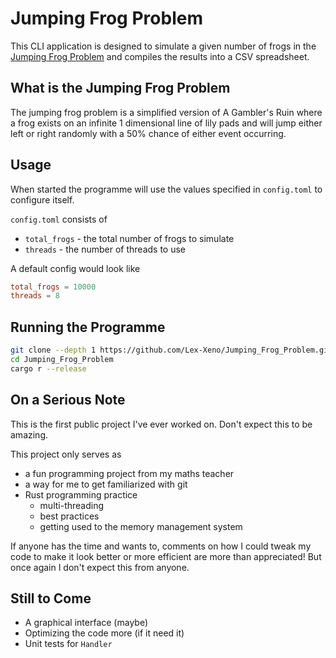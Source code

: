 # Jumping Frog Problem

This CLI application is designed to simulate a given number of frogs in the [Jumping Frog Problem](#what-is-the-jumping-frog-problem) and compiles the results into a CSV spreadsheet.

## What is the Jumping Frog Problem

The jumping frog problem is a simplified version of A Gambler's Ruin where a frog exists on an infinite 1 dimensional line of lily pads and will jump either left or right randomly with a 50% chance of either event occurring.

## Usage

When started the programme will use the values specified in `config.toml` to configure itself.

`config.toml` consists of

- `total_frogs` - the total number of frogs to simulate
- `threads` - the number of threads to use

A default config would look like

```toml
total_frogs = 10000
threads = 8
```

## Running the Programme

```sh
git clone --depth 1 https://github.com/Lex-Xeno/Jumping_Frog_Problem.git
cd Jumping_Frog_Problem
cargo r --release
```

## On a Serious Note

This is the first public project I've ever worked on. Don't expect this to be amazing.

This project only serves as

- a fun programming project from my maths teacher
- a way for me to get familiarized with git
- Rust programming practice
  - multi-threading
  - best practices
  - getting used to the memory management system

If anyone has the time and wants to, comments on how I could tweak my code to make it look better or more efficient are more than appreciated! But once again I don't expect this from anyone.

## Still to Come

- A graphical interface (maybe)
- Optimizing the code more (if it need it)
- Unit tests for `Handler`
